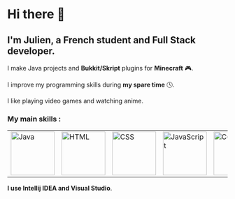 <h1>Hi there 👋</h1> 

<h2>I'm Julien, a French student and Full Stack developer.</h2> 

I make Java projects and **Bukkit/Skript** plugins for **Minecraft** 🎮.

I improve my programming skills during **my spare time** 🕓.

I like playing video games and watching anime.

### My main skills :
<table>
  <tr>
    <td><img src="https://cdn-icons-png.flaticon.com/512/5968/5968282.png" width=100 height=100 title="Java"</td>
    <td><img src="https://cdn-icons-png.flaticon.com/512/732/732212.png" width=100 height=100 title="HTML"></td>
    <td><img src="https://cdn-icons-png.flaticon.com/512/5968/5968242.png" width=100 height=100 title="CSS"</td>
    <td><img src="https://cdn-icons-png.flaticon.com/512/5968/5968292.png" width=100 height=100 title="JavaScript"</td>
    <td><img src="https://cdn-icons-png.flaticon.com/512/6132/6132222.png" width=100 height=100 title="C++"</td>
  </tr>
</table>

**I use Intellij IDEA and Visual Studio**.
